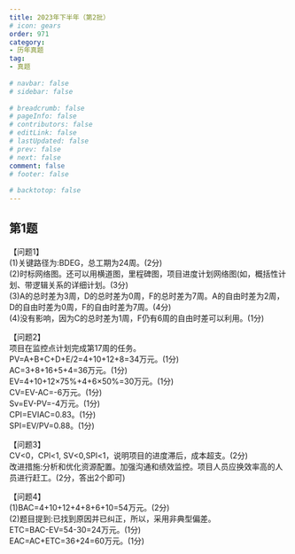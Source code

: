 ```yaml
---  
title: 2023年下半年（第2批）  
# icon: gears  
order: 971  
category:  
- 历年真题  
tag:  
- 真题  
  
# navbar: false  
# sidebar: false  
  
# breadcrumb: false  
# pageInfo: false  
# contributors: false  
# editLink: false  
# lastUpdated: false  
# prev: false  
# next: false  
comment: false  
# footer: false  
  
# backtotop: false  
---  
```

## 第1题 ##

【问题1】  
(1)关键路径为:BDEG，总工期为24周。(2分)  
(2)时标网络图。还可以用横道图，里程碑图，项目进度计划网络图(如，概括性计划、带逻辑关系的详细计划。(3分)  
(3)A的总时差为3周，D的总时差为0周，F的总时差为7周。A的自由时差为2周，D的自由时差为0周，F的自由时差为7周。(4分)  
(4)没有影响，因为C的总时差为1周，F仍有6周的自由时差可以利用。(1分)  
  
【问题2】  
项目在监控点计划完成第17周的任务。  
PV=A+B+C+D+E/2=4+10+12+8=34万元。(1分)  
AC=3+8+16+5+4=36万元。(1分)  
EV=4+10+12×75%+4+6×50%=30万元。(1分)  
CV=EV-AC=-6万元。(1分)  
Sv=EV-PV=-4万元。(1分)  
CPI=EVIAC=0.83。(1分)  
SPI=EV/PV=0.88。(1分)  
  
【问题3】  
CV&lt;0，CPl&lt;1, SV&lt;0,SPl&lt;1，说明项目的进度滞后，成本超支。(2分)  
改进措施:分析和优化资源配置。加强沟通和绩效监控。项目人员应换效率高的人员进行赶工。(2分，答出2个即可)  
  
【问题4】  
(1)BAC=4+10+12+4+8+6+10=54万元。(2分)  
(2)题目提到:已找到原因并已纠正，所以，采用非典型偏差。  
ETC=BAC-EV=54-30=24万元。(1分)  
EAC=AC+ETC=36+24=60万元。(1分)  

